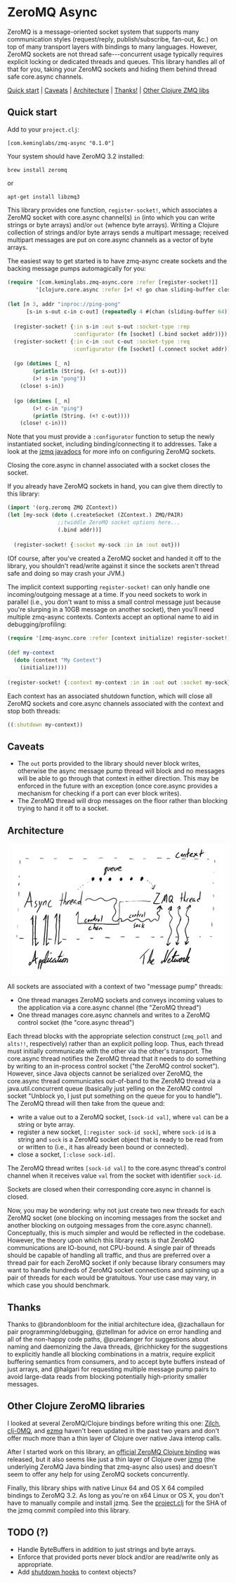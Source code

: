 # ZeroMQ Async

ZeroMQ is a message-oriented socket system that supports many communication styles (request/reply, publish/subscribe, fan-out, &c.) on top of many transport layers with bindings to many languages.
However, ZeroMQ sockets are not thread safe---concurrent usage typically requires explicit locking or dedicated threads and queues.
This library handles all of that for you, taking your ZeroMQ sockets and hiding them behind thread safe core.async channels.

[Quick start](#quick-start) | [Caveats](#caveats) | [Architecture](#architecture) | [Thanks!](#thanks) | [Other Clojure ZMQ libs](#other-clojure-zeromq-libraries)

## Quick start

Add to your `project.clj`:

    [com.keminglabs/zmq-async "0.1.0"]
    
Your system should have ZeroMQ 3.2 installed:

    brew install zeromq

or

    apt-get install libzmq3
    
This library provides one function, `register-socket!`, which associates a ZeroMQ socket with core.async channel(s) `in` (into which you can write strings or byte arrays) and/or `out` (whence byte arrays).
Writing a Clojure collection of strings and/or byte arrays sends a multipart message; received multipart messages are put on core.async channels as a vector of byte arrays.

The easiest way to get started is to have zmq-async create sockets and the backing message pumps automagically for you:

```clojure
(require '[com.keminglabs.zmq-async.core :refer [register-socket!]]
         '[clojure.core.async :refer [>! <! go chan sliding-buffer close!]])

(let [n 3, addr "inproc://ping-pong"
      [s-in s-out c-in c-out] (repeatedly 4 #(chan (sliding-buffer 64)))]

  (register-socket! {:in s-in :out s-out :socket-type :rep
                     :configurator (fn [socket] (.bind socket addr))})
  (register-socket! {:in c-in :out c-out :socket-type :req
                     :configurator (fn [socket] (.connect socket addr))})

  (go (dotimes [_ n]
        (println (String. (<! s-out)))
        (>! s-in "pong"))
    (close! s-in))

  (go (dotimes [_ n]
        (>! c-in "ping")
        (println (String. (<! c-out))))
    (close! c-in)))
```

Note that you must provide a `:configurator` function to setup the newly instantiated socket, including binding/connecting it to addresses.
Take a look at the [jzmq javadocs](http://zeromq.github.io/jzmq/javadocs/) for more info on configuring ZeroMQ sockets.

Closing the core.async in channel associated with a socket closes the socket.

If you already have ZeroMQ sockets in hand, you can give them directly to this library:

```clojure
(import '(org.zeromq ZMQ ZContext))
(let [my-sock (doto (.createSocket (ZContext.) ZMQ/PAIR)
                ;;twiddle ZeroMQ socket options here...
                (.bind addr))]
  
  (register-socket! {:socket my-sock :in in :out out}))
```
(Of course, after you've created a ZeroMQ socket and handed it off to the library, you shouldn't read/write against it since the sockets aren't thread safe and doing so may crash your JVM.)

The implicit context supporting `register-socket!` can only handle one incoming/outgoing message at a time.
If you need sockets to work in parallel (i.e., you don't want to miss a small control message just because you're slurping in a 10GB message on another socket), then you'll need multiple zmq-async contexts.
Contexts accept an optional name to aid in debugging/profiling:

```clojure
(require '[zmq-async.core :refer [context initialize! register-socket!]])

(def my-context
  (doto (context "My Context")
    (initialize!)))

(register-socket! {:context my-context :in in :out out :socket my-sock})
```

Each context has an associated shutdown function, which will close all ZeroMQ sockets and core.async channels associated with the context and stop both threads:

```clojure
((:shutdown my-context))
```

## Caveats

+ The `out` ports provided to the library should never block writes, otherwise the async message pump thread will block and no messages will be able to go through that context in either direction.
  This may be enforced in the future with an exception (once core.async provides a mechanism for checking if a port can ever block writes).
+ The ZeroMQ thread will drop messages on the floor rather than blocking trying to hand it off to a socket.


## Architecture

![Architecture Diagram](architecture.png)

All sockets are associated with a context of two "message pump" threads:

+ One thread manages ZeroMQ sockets and conveys incoming values to the application via a core.async channel (the "ZeroMQ thread")
+ One thread manages core.async channels and writes to a ZeroMQ control socket (the "core.async thread")

Each thread blocks with the appropriate selection construct (`zmq_poll` and `alts!!`, respectively) rather than an explicit polling loop.
Thus, each thread must initially communicate with the other via the other's transport.
The core.async thread notifies the ZeroMQ thread that it needs to do something by writing to an in-process control socket ("the ZeroMQ control socket").
However, since Java objects cannot be serialized over ZeroMQ, the core.async thread communicates out-of-band to the ZeroMQ thread via a java.util.concurrent queue (basically just yelling on the ZeroMQ control socket "Unblock yo, I just put something on the queue for you to handle").
The ZeroMQ thread will then take from the queue and:

+ write a value out to a ZeroMQ socket, `[sock-id val]`, where `val` can be a string or byte array.
+ register a new socket, `[:register sock-id sock]`, where `sock-id` is a string and `sock` is a ZeroMQ socket object that is ready to be read from or written to (i.e., it has already been bound or connected).
+ close a socket, `[:close sock-id]`.

The ZeroMQ thread writes `[sock-id val]` to the core.async thread's control channel when it receives value `val` from the socket with identifier `sock-id`.

Sockets are closed when their corresponding core.async in channel is closed.

Now, you may be wondering: why not just create two new threads for each ZeroMQ socket (one blocking on incoming messages from the socket and another blocking on outgoing messages from the core.async channel).
Conceptually, this is much simpler and would be reflected in the codebase.
However, the theory upon which this library rests is that ZeroMQ communications are IO-bound, not CPU-bound.
A single pair of threads should be capable of handling all traffic, and thus are preferred over a thread pair for each ZeroMQ socket if only because library consumers may want to handle hundreds of ZeroMQ socket connections and spinning up a pair of threads for each would be gratuitous.
Your use case may vary, in which case you should benchmark.


## Thanks

Thanks to @brandonbloom for the initial architecture idea, @zachallaun for pair programming/debugging, @ztellman for advice on error handling and all of the non-happy code paths, @puredanger for suggestions about naming and daemonizing the Java threads, @richhickey for the suggestions to explicitly handle all blocking combinations in a matrix, require explicit buffering semantics from consumers, and to accept byte buffers instead of just arrays, and @halgari for requesting multiple message pump pairs to avoid large-data reads from blocking potentially high-priority smaller messages.


## Other Clojure ZeroMQ libraries

I looked at several ZeroMQ/Clojure bindings before writing this one: [Zilch](https://github.com/dysinger/zilch), [clj-0MQ](https://github.com/AndreasKostler/clj-0MQ), and [ezmq](https://github.com/tel/ezmq) haven't been updated in the past two years and don't offer much more than a thin layer of Clojure over native Java interop calls.

After I started work on this library, an [official ZeroMQ Clojure binding](https://github.com/zeromq/cljzmq) was released, but it also seems like just a thin layer of Clojure over [jzmq](https://github.com/zeromq/jzmq) (the underlying ZeroMQ Java binding that zmq-async also uses) and doesn't seem to offer any help for using ZeroMQ sockets concurrently.

Finally, this library ships with native Linux 64 and OS X 64 compiled bindings to ZeroMQ 3.2.
As long as you're on x64 Linux or OS X, you don't have to manually compile and install jzmq.
See the [project.clj](project.clj) for the SHA of the jzmq commit compiled into this library.


## TODO (?)

+ Handle ByteBuffers in addition to just strings and byte arrays.
+ Enforce that provided ports never block and/or are read/write only as appropriate.
+ Add [shutdown hooks](http://docs.oracle.com/javase/7/docs/api/java/lang/Runtime.html#addShutdownHook(java.lang.Thread)) to context objects?
